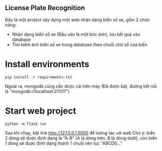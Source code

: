 ## License Plate Recognition
Đây là một project xây dựng một web nhận dạng biển số xe, gồm 2 chức năng:<br>

* Nhận dạng biển số xe (Đầu vào là một bức ảnh), lưu kết quả vào database
* Tìm kiếm ảnh biển số xe trong database theo chuỗi chữ số của biển

# Install environments
```
pip install -r requirements.txt
```
Ngoài ra, mongodb cũng cần được cài trên máy (Đã được bật, đường kết nối là "mongodb://localhost:27017")

# Start web project
```
python -m flask run
```
Sau khi chạy, bật link http://127.0.0.1:5000 để tương tác với web
Chú ý: biển 2 dòng sẽ được định dạng là "A-B" (A là dòng trên, B là dòng dưới), còn biển 1 dòng sẽ được định dạng thành 1 chuỗi liên tục "ABCDS..."
